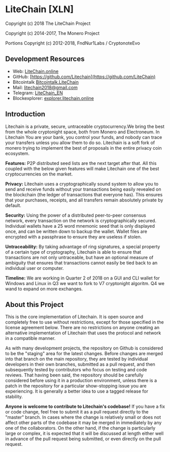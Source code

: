 # LiteChain [XLN]


Copyright (c) 2018 The LiteChain Project

Copyright (c) 2014-2017, The Monero Project

Portions Copyright (c) 2012-2018, FndNur1Labs / CryptonoteEvo


## Development Resources

- Web: [LiteChain.online](https://LiteChain.online)
- GitHub: [https://github.com/Litechain](https://github.com/LiteChain)
- Bitcointalk [Bitcointalk.LiteChain](https://bitcointalk.org/index.php?topic=3389537.msg35509971#msg35509971)
- Mail: [litechain2018@gmail.com](mailto:litechain2018@gmail.com)
- Telegram: [LiteChain_EN](https://t.me/LiteChain_EN)
- Blockexplorer: [explorer.litechain.online](https://explorer.litechain.online)

## Introduction

Litechain is a private, secure, untraceable cryptocurrency.We bring the best from the whole cryptonight space, both from Monero and Electroneum. In Litechain You are your bank, you control your funds, and nobody can trace your transfers unless you allow them to do so. Litechain is a soft fork of monero trying to implement the best of proposals in the entire privacy coin ecosystem.

**Features:** P2P distributed seed lists are the next target after that. All this coupled with the below given features will make Litechain one of the best cryptocurrencies on the market.

**Privacy:** Litechain uses a cryptographically sound system to allow you to send and receive funds without your transactions being easily revealed on the blockchain (the ledger of transactions that everyone has). This ensures that your purchases, receipts, and all transfers remain absolutely private by default.

**Security:** Using the power of a distributed peer-to-peer consensus network, every transaction on the network is cryptographically secured. Individual wallets have a 25 word mnemonic seed that is only displayed once, and can be written down to backup the wallet. Wallet files are encrypted with a passphrase to ensure they are useless if stolen.

**Untraceability:** By taking advantage of ring signatures, a special property of a certain type of cryptography, Litechain is able to ensure that transactions are not only untraceable, but have an optional measure of ambiguity that ensures that transactions cannot easily be tied back to an individual user or computer.

**Timeline:** We are working in Quarter 2 of 2018 on a GUI and CLI wallet for Windows and Linux in Q3 we want to fork to V7 cryptonight algoritm. Q4 we wand to expand on more exchanges.

## About this Project

This is the core implementation of Litechain. It is open source and completely free to use without restrictions, except for those specified in the license agreement below. There are no restrictions on anyone creating an alternative implementation of Litechain that uses the protocol and network in a compatible manner.

As with many development projects, the repository on Github is considered to be the "staging" area for the latest changes. Before changes are merged into that branch on the main repository, they are tested by individual developers in their own branches, submitted as a pull request, and then subsequently tested by contributors who focus on testing and code reviews. That having been said, the repository should be carefully considered before using it in a production environment, unless there is a patch in the repository for a particular show-stopping issue you are experiencing. It is generally a better idea to use a tagged release for stability.

**Anyone is welcome to contribute to Litechain's codebase!** If you have a fix or code change, feel free to submit it as a pull request directly to the "master" branch. In cases where the change is relatively small or does not affect other parts of the codebase it may be merged in immediately by any one of the collaborators. On the other hand, if the change is particularly large or complex, it is expected that it will be discussed at length either well in advance of the pull request being submitted, or even directly on the pull request.

